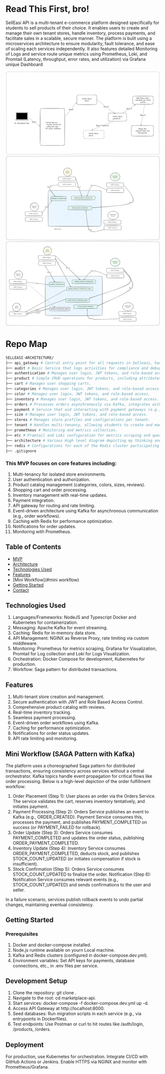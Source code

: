 # Read This First, bro!

SellEasi API is a multi-tenant e-commerce platform designed specifically for students to sell products of their choice. It enables users to create and manage their own tenant stores, handle inventory, process payments, and facilitate sales in a scalable, secure manner. The platform is built using a microservices architecture to ensure modularity, fault tolerance, and ease of scaling each services independently. It also features detailed Monitoring of Logs and service route unique metrics using Prometheus, Loki, and Promtail (Latency, throughput, error rates, and utilization) via Grafana unique Dashboard

![Project Screenshot](/architecture/Onboarding%20workflow.png)
![Project Screenshot](/architecture/Payment%20Workflow.png)
![Audit Workflow](/architecture/Payment_Audit_Workflow.png)

# Repo Map
```bash
SELLEASI-ARCHITECTURE/
├── api_gateway # Central entry point for all requests in Selleasi, handles routing, rate limiting, and security.
├── audit # Basic Service that logs activities for compliance and debugging.
├── authentication # Manages user login, JWT tokens, and role-based access.
├── product # Simple CRUD operations for products, including attributes like categories, colors, sizes.
├── cart # Manages user shopping carts.
├── categories # Manages user login, JWT tokens, and role-based access.
├── color # Manages user login, JWT tokens, and role-based access.
├── inventory # Manages user login, JWT tokens, and role-based access.
├── orders # Processes orders asynchronously via Kafka, integrates with payments and inventory.
├── payment # Service that aid interacting with payment gateways (e.g., Paystack, Paypal) for transactions.
├── size # Manages user login, JWT tokens, and role-based access.
├── stores # Manages store profiles and configurations per tenant.
├── tenant # Handles multi-tenancy, allowing students to create and manage isolated stores.
├── prometheus # Monitoring and metrics collection.
├── etc # Promtail and Loki configuration for metrics scraping and querying of Logs via Loki using Grafana
├── architecture # Various High level diagram depicting my thinking and also some deep dives
├── redis # Configurations for each of the Redis cluster participating Nodes (Master and both slave config)
├── .gitignore
```



### This MVP focuses on core features including:

1. Multi-tenancy for isolated store environments.
2. User authentication and authorization.
3. Product catalog management (categories, colors, sizes, reviews).
4. Shopping cart and order processing.
5. Inventory management with real-time updates.
6. Payment integration.
7. API gateway for routing and rate limiting.
8. Event-driven architecture using Kafka for asynchronous communication (e.g., order workflows).
9. Caching with Redis for performance optimization.
10. Notifications for order updates.
11. Monitoring with Prometheus.




## Table of Contents

- [MVP](#mvp)
- [Architecture](#architecure)
- [Technologies Used](#technologies-used)
- [Features](#features)
- [Mini Workflow](#mini workflow)
- [Getting Started](#getting-started)
- [Contact](#contact)


## Technologies Used

1. Languages/Frameworks: NodeJS and Typescript Docker and Kubernetes for containerization.
2. Messaging: Apache Kafka for event streaming.
3. Caching: Redis for in-memory data store.
4. API Management: NGINX as Reverse Proxy, rate limiting via custom middleware.
5. Monitoring: Prometheus for metrics scraping, Grafana for Visualization, Promtail for Log collection and Loki for Logs Visualization.
6. Orchestration: Docker Compose for development, Kubernetes for production.
7. Workflow: Saga pattern for distributed transactions.


## Features

1. Multi-tenant store creation and management.
2. Secure authentication with JWT and Role Based Access Control.
3. Comprehensive product catalog with reviews.
4. Real-time inventory tracking.
5. Seamless payment processing.
6. Event-driven order workflows using Kafka.
7. Caching for performance optimization.
8. Notifications for order status updates.
9. API rate limiting and monitoring.


## Mini Workflow (SAGA Pattern with Kafka)
The platform uses a choreographed Saga pattern for distributed transactions, ensuring consistency across services without a central orchestrator. Kafka topics handle event propagation for critical flows like order processing. Below is a high-level depiction of the order fulfillment workflow:

1. Order Placement (Step 1): User places an order via the Orders Service. The service validates the cart, reserves inventory tentatively, and initiates payment.
2. Payment Processing (Step 2): Orders Service publishes an event to Kafka (e.g., ORDER_CREATED). Payment Service consumes this, processes the payment, and publishes PAYMENT_COMPLETED on success (or PAYMENT_FAILED for rollback).
3. Order Update (Step 3): Orders Service consumes PAYMENT_COMPLETED and updates the order status, publishing ORDER_PAYMENT_COMPLETED.
4. Inventory Update (Step 4): Inventory Service consumes ORDER_PAYMENT_COMPLETED, deducts stock, and publishes STOCK_COUNT_UPDATED (or initiates compensation if stock is insufficient).
5. Stock Confirmation (Step 5): Orders Service consumes STOCK_COUNT_UPDATED to finalize the order.
Notification (Step 6): Notification Service consumes relevant events (e.g., STOCK_COUNT_UPDATED) and sends confirmations to the user and seller.

In a failure scenario, services publish rollback events to undo partial changes, maintaining eventual consistency.


## Getting Started
### Prerequisites

1. Docker and docker-compose installed.
2. Node.js runtime available on yourn Local machine.
3. Kafka and Redis clusters (configured in docker-compose.dev.yml).
4. Environment variables: Set API keys for payments, database connections, etc., in .env files per service.


## Development Setup

1. Clone the repository: git clone <repo-url>.
2. Navigate to the root: cd marketplace-api.
3. Start services: docker-compose -f docker-compose.dev.yml up -d.
4. Access API Gateway at http://localhost:8000.
5. Seed databases: Run migration scripts in each service (e.g., via entrypoints in Dockerfiles).
6. Test endpoints: Use Postman or curl to hit routes like /auth/login, /products, /orders.


## Deployment
For production, use Kubernetes for orchestration. Integrate CI/CD with GitHub Actions or Jenkins. Enable HTTPS via NGINX and monitor with Prometheus/Grafana.